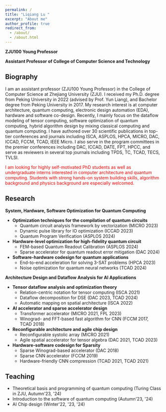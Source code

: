 ```yaml
---
permalink: /
title: "Liqiang Lu "
excerpt: "About me"
author_profile: true
redirect_from: 
  - /about/
  - /about.html
---
```

<!-- 字体加粗 -->

**ZJU100 Young Professor**

**Assistant Professor of College of Computer Science and Technology**

## Biography
I am an assistant professor (ZJU100 Young Professor) in the College of Computer Science at Zhejiang University (ZJU). I received my Ph.D. degree from Peking University in 2022 (advised by Prof. Yun Liang), and Bachelor degree from Peking University in 2017. My research interest is at computer architecture, quantum computing, electronic design automation (EDA), hardware and software co-design. Recently, I mainly focus on the dataflow modeling of tensor computing, software optimization of quantum computing, hybrid algorithm design by mixing classical computing and quantum computing. I have authored over 30 scientific publications in top-tier conferences and journals including ISCA, ASPLOS, HPCA, MICRO, DAC, ICCAD, FCCM, TCAD, IEEE Micro. I also serve in the program committees in the premier conferences including DAC, ICCAD, DATE, FPT, HPCC, and serve as reviewers in several top journals including TPDS, TC, TCAD, TECS, TVLSI. 

<font color=red>I am looking for highly self-motivated PhD students as well as undergraduate interns interested in computer architecture and quantum computing. Students with strong hands-on system building skills, algorithm background and physics background are especially welcomed.</font>


## Research
**System, Hardware, Software Optimization for Quantum Computing**
- **Optimization techniques for the compilation of quantum circuits**
  - Quantum circuit analysis framework by vectorization (MICRO 2023)
  - Dynamic pulse library for IO optimization (ICCAD 2023)
  - Quantum Program Verification (ASPLOS 2024)
- **Hardware-level optimization for high-fidelity quantum circuit**
  - FEM-based Quantum Readout Calibration (ASPLOS 2024)
  - Sparse accelerator for quantum readout error mitigation (DAC 2024)
- **Software-hardware codesign for quantum applications**
  - End-to-end acceleration for solving 3-SAT problems (HPCA 2023)
  - Noise optimization for quantum neural networks (TCAD 2024)

**Architecture Design and Dataflow Analysis for AI Applications**
- **Tensor dataflow analysis and optimization theory**
  - Relation-centric notation for tensor computing (ISCA 2021)
  - Dataflow decomposition for DSE (DAC 2023, TCAD 2024)
  - Automatic mapping on spatial architecture (ISCA 2022)
- **AI accelerator and sparse accelerator design**
  - Transformer accelerator (MICRO 2021, FPL 2023)
  - Winograd- and FFT-based fast algorithm for CNN (FCCM 2017, TCAD 2018)
- **Reconfigurable architecture and agile chip design**
  - Reconfigurable systolic array (MICRO 2021)
  - Agile spatial accelerator for tensor algebra (DAC 2021, TCAD 2023)
- **Hardware-software codesign for Sparsity**
  - Sparse Winograd-based accelerator (DAC 2018)
  - Sparse CNN accelerator (FCCM 2019)
  - Hardware-friendly CNN compression (TCAD 2021, TCAD 2021)
 

## Teaching
- Theoretical basis and programming of quantum computing (Turing Class in ZJU, Autumn'23, '24)
- Introduction to the software of quantum computing (Autumn'23, '24)
- AI Chip design (Winter'22, '23, '24)
